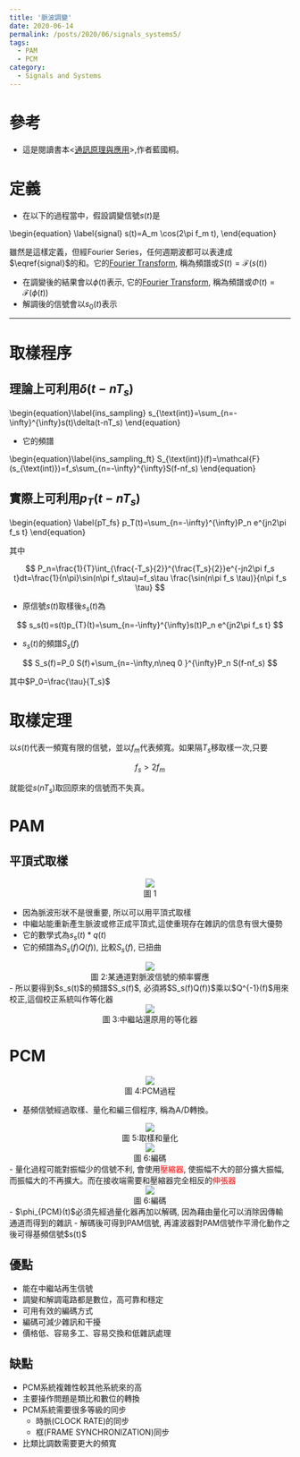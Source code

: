 ```yaml
---
title: '脈波調變'
date: 2020-06-14
permalink: /posts/2020/06/signals_systems5/
tags:
  - PAM
  - PCM
category:
  - Signals and Systems
---
```



# 參考
- 這是閱讀書本<[通訊原理與應用](http://findbook.tw/book/9789572122990/basic)>,作者藍國桐。

# 定義

- 在以下的過程當中，假設調變信號$s(t)$是

\begin{equation} \label{signal}
s(t)=A_m \cos(2\pi f_m t),
\end{equation} 

雖然是這樣定義，但經Fourier Series，任何週期波都可以表達成$\eqref{signal}$的和。它的[Fourier Transform](/posts/2020/06/signals_systems2/), 稱為頻譜或$S(t)=\mathcal{F}(s(t))$

- 在調變後的結果會以$\phi(t)$表示, 它的[Fourier Transform](/posts/2020/06/signals_systems2/), 稱為頻譜或$\Phi(t)=\mathcal{F}(\phi(t))$
- 解調後的信號會以$s_0(t)$表示
<hr>

# 取樣程序

## 理論上可利用$\delta (t-nT_s)$
\begin{equation}\label{ins_sampling}
s_{\text(int)}=\sum_{n=-\infty}^{\infty}s(t)\delta(t-nT_s)
\end{equation}

- 它的頻譜
  
\begin{equation}\label{ins_sampling_ft}
S_{\text(int)}(f)=\mathcal{F}(s_{\text(int)})=f_s\sum_{n=-\infty}^{\infty}S(f-nf_s)
\end{equation}

## 實際上可利用$p_T (t-nT_s)$

\begin{equation} \label{pT_fs}
p_T(t)=\sum_{n=-\infty}^{\infty}P_n e^{jn2\pi f_s t}
\end{equation}

其中 

$$
P_n=\frac{1}{T}\int_{\frac{-T_s}{2}}^{\frac{T_s}{2}}e^{-jn2\pi f_s t}dt=\frac{1}{n\pi}\sin(n\pi f_s\tau)=f_s\tau \frac{\sin(n\pi f_s \tau)}{n\pi f_s \tau}
$$

- 原信號$s(t)$取樣後$s_s(t)$為

$$
s_s(t)=s(t)p_{T}(t)=\sum_{n=-\infty}^{\infty}s(t)P_n e^{jn2\pi f_s t}
$$

- $s_s(t)$的頻譜$S_s(f)$

$$
S_s(f)=P_0 S(f)+\sum_{n=-\infty,n\neq 0 }^{\infty}P_n S(f-nf_s)
$$

其中$P_0=\frac{\tau}{T_s}$

# 取樣定理
以$s(t)$代表一頻寬有限的信號，並以$f_m$代表頻寬。如果隔$T_s$移取樣一次,只要

$$
f_s>2f_m
$$

就能從$s(nT_s)$取回原來的信號而不失真。


# PAM

## 平頂式取樣

<div style="text-align:center" id="image1"><img src="/images/signal/signal15.png" /><br>圖 1</div>

- 因為脈波形狀不是很重要, 所以可以用平頂式取樣
- 中繼站能重新產生脈波或修正成平頂式,這使重現存在雜訊的信息有很大優勢
- 它的數學式為$s_s(t)*q(t)$
- 它的頻譜為$S_s(f)Q(f))$, 比較$S_s(f)$, 已扭曲
<div style="text-align:center" id="image2"><img src="/images/signal/signal16.png" /><br>圖 2:某通道對脈波信號的頻率響應</div>
- 所以要得到$s_s(t)$的頻譜$S_s(f)$, 必須將$S_s(f)Q(f))$乘以$Q^{-1}(f)$用來校正,這個校正系統叫作等化器
<div style="text-align:center" id="image3"><img src="/images/signal/signal17.png" /><br>圖 3:中繼站還原用的等化器</div>

# PCM
<div style="text-align:center" id="image4"><img src="/images/signal/signal21.png" /><br>圖 4:PCM過程</div>

- 基頻信號經過取樣、量化和編三個程序, 稱為A/D轉換。
<div style="text-align:center" id="image5"><img src="/images/signal/signal19.png" /><br>圖 5:取樣和量化</div>
<div style="text-align:center" id="image6"><img src="/images/signal/signal20.png" /><br>圖 6:編碼</div>
- 量化過程可能對振幅少的信號不利, 會使用<span style="color:red">壓縮器</span>, 使振幅不大的部分擴大振幅, 而振幅大的不再擴大。而在接收端需要和壓縮器完全相反的<span style="color:red">伸張器</span>
<div style="text-align:center" id="image6"><img src="/images/signal/signal22.png" /><br>圖 6:編碼</div>
- $\phi_{PCM}(t)$必須先經過量化器再加以解碼, 因為藉由量化可以消除因傳輸通道而得到的雜訊
- 解碼後可得到PAM信號, 再濾波器對PAM信號作平滑化動作之後可得基頻信號$s(t)$
  
## 優點

- 能在中繼站再生信號
- 調變和解調電路都是數位，高可靠和穩定
- 可用有效的編碼方式
- 編碼可減少雜訊和干擾
- 價格低、容易多工、容易交換和低雜訊處理

## 缺點
- PCM系統複雜性較其他系統來的高
- 主要操作問題是類比和數位的轉換
- PCM系統需要很多等級的同步
  - 時脈(CLOCK RATE)的同步
  - 框(FRAME SYNCHRONIZATION)同步
- 比類比調数需要更大的頻寬



